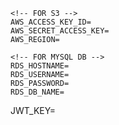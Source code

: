 ```
<!-- FOR S3 -->
AWS_ACCESS_KEY_ID=
AWS_SECRET_ACCESS_KEY=
AWS_REGION=

<!-- FOR MYSQL DB -->
RDS_HOSTNAME=
RDS_USERNAME=
RDS_PASSWORD=
RDS_DB_NAME=
```

<!-- FOR JWT -->

JWT_KEY=
